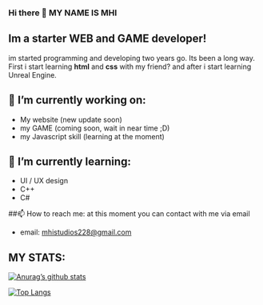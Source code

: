### Hi there 👋 MY NAME IS MHI

## Im a starter WEB and GAME developer!
im started programming and developing two years go. Its been a long way. First i start learning **html** and **css** with my friend? and after i start learning Unreal Engine.


## 🔭 I’m currently working on:
- My website (new update soon)
- my GAME (coming soon, wait in near time ;D)
- my Javascript skill (learning at the moment)


## 🌱 I’m currently learning:
- UI / UX design
- C++
- C#

##📫 How to reach me:
  at this moment you can contact with me via email
  - email: mhistudios228@gmail.com


## MY STATS:
[![Anurag’s github stats](https://github-readme-stats.vercel.app/api?username=MHISTUDIOS)](https://github.com/MHISTUDIOS)

[![Top Langs](https://github-readme-stats.vercel.app/api/top-langs/?username=MHISTUDIOS&layout=compact)](https://github.com/MHISTUDIOS)

<!--
**MHISTUDIOS/MHISTUDIOS** is a ✨ _special_ ✨ repository because its `README.md` (this file) appears on your GitHub profile.

Here are some ideas to get you started:

- 🔭 I’m currently working on ...
- 🌱 I’m currently learning ...
- 👯 I’m looking to collaborate on ...
- 🤔 I’m looking for help with ...
- 💬 Ask me about ...
- 📫 How to reach me: ...
- 😄 Pronouns: ...
- ⚡ Fun fact: ...
-->

